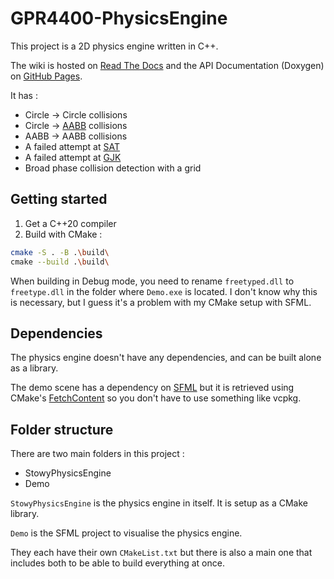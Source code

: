 # GPR4400-PhysicsEngine

This project is a 2D physics engine written in C++.

The wiki is hosted on [Read The Docs](https://stowy-physics-engine.readthedocs.io/en/latest/)
and the API Documentation (Doxygen) on [GitHub Pages](https://blog.stowy.ch/StowyPhysicsEngine/).

It has :

- Circle -> Circle collisions
- Circle -> [AABB](https://en.wikipedia.org/wiki/Minimum_bounding_box#Axis-aligned_minimum_bounding_box) collisions
- AABB -> AABB collisions
- A failed attempt at [SAT](https://en.wikipedia.org/wiki/Hyperplane_separation_theorem)
- A failed attempt at [GJK](https://en.wikipedia.org/wiki/Gilbert%E2%80%93Johnson%E2%80%93Keerthi_distance_algorithm)
- Broad phase collision detection with a grid

## Getting started

1. Get a C++20 compiler
2. Build with CMake :

```bash
cmake -S . -B .\build\
cmake --build .\build\
```

When building in Debug mode, you need to rename `freetyped.dll` to `freetype.dll` in the folder where `Demo.exe` is located.
I don't know why this is necessary, but I guess it's a problem with my CMake setup with SFML.

## Dependencies

The physics engine doesn't have any dependencies, and can be built alone as a library.

The demo scene has a dependency on [SFML](https://www.sfml-dev.org/) but it is retrieved using CMake's [FetchContent](https://cmake.org/cmake/help/latest/module/FetchContent.html)
so you don't have to use something like vcpkg.

## Folder structure

There are two main folders in this project : 

- StowyPhysicsEngine
- Demo

`StowyPhysicsEngine` is the physics engine in itself.
It is setup as a CMake library.

`Demo` is the SFML project to visualise the physics engine.

They each have their own `CMakeList.txt` but there is
also a main one that includes both to be able to build
everything at once.
